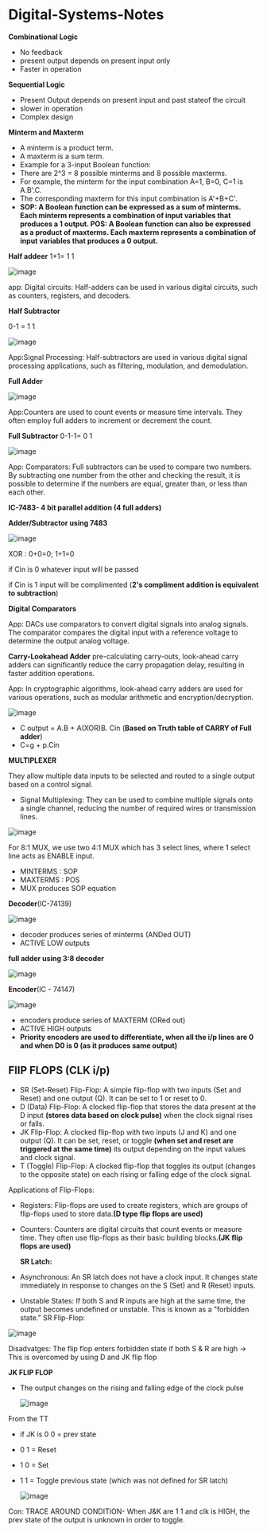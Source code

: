 # Digital-Systems-Notes

__Combinational Logic__
* No feedback
* present output depends on present input only
* Faster in operation

 __Sequential Logic__
* Present Output depends on present input and past stateof the circuit
* slower in operation
* Complex design

**Minterm and Maxterm**
* A minterm is a product term. 
* A maxterm is a sum term.
* Example for a 3-input Boolean function:
* There are 2^3 = 8 possible minterms and 8 possible maxterms.
* For example, the minterm for the input combination A=1, B=0, C=1 is A.B'.C.
* The corresponding maxterm for this input combination is A'+B+C'.
* **SOP: A Boolean function can be expressed as a sum of minterms. Each minterm represents a combination of input variables that produces a 1 output.
    POS: A Boolean function can also be expressed as a product of maxterms. Each maxterm represents a combination of input variables that produces a 0 output.**
  
__Half addeer__
1+1= 1 1

![image](https://github.com/user-attachments/assets/ad306b0e-9cbe-4e75-8bb9-2bf07e7f88b5)

app: Digital circuits: Half-adders can be used in various digital circuits, such as counters, registers, and decoders.

__Half Subtractor__

0-1 = 1 1

![image](https://github.com/user-attachments/assets/cb3c19af-b73b-4945-afed-0f14a1ae6e30)

App:Signal Processing: Half-subtractors are used in various digital signal processing applications, such as filtering, modulation, and demodulation.

__Full Adder__

![image](https://github.com/user-attachments/assets/5d828326-a2c7-4118-b765-49a41c56b21c)

App:Counters are used to count events or measure time intervals.
They often employ full adders to increment or decrement the count.

__Full Subtractor__
0-1-1= 0 1

![image](https://github.com/user-attachments/assets/4b9c9d02-3f1d-4856-a518-4a84c840ed12)

App: Comparators: Full subtractors can be used to compare two numbers. By subtracting one number from the other and checking the result, it is possible to determine if the numbers are equal, greater than, or less than each other.


**IC-7483- 4 bit parallel addition (4 full adders)**

__Adder/Subtractor using 7483__

![image](https://github.com/user-attachments/assets/424b2d35-7631-4669-8c61-e45f88e3aad0)

XOR : 0+0=0;
1+1=0

if Cin is 0 whatever input will be passed 

if Cin is 1 input will be complimented (**2's compliment addition is equivalent to subtraction**)

__Digital Comparators__

App: DACs use comparators to convert digital signals into analog signals.
The comparator compares the digital input with a reference voltage to determine the output analog voltage.

__Carry-Lookahead Adder__
 pre-calculating carry-outs, look-ahead carry adders can significantly reduce the carry propagation delay, resulting in faster addition operations.

 App: In cryptographic algorithms, look-ahead carry adders are used for various operations, such as modular arithmetic and encryption/decryption.


![image](https://github.com/user-attachments/assets/607a9d0b-452b-423e-9426-b1fd0e569097)

* C output = A.B + A(XOR)B. Cin (**Based on Truth table of CARRY of Full adder**)
* C=g + p.Cin

__MULTIPLEXER__

They allow multiple data inputs to be selected and routed to a single output based on a control signal.

* Signal Multiplexing: They can be used to combine multiple signals onto a single channel, reducing the number of required wires or transmission lines.

![image](https://github.com/user-attachments/assets/fa730153-794d-4cd2-b81e-fcc3a75c4040)

For 8:1 MUX, we use two 4:1 MUX which has 3 select lines, where 1 select line acts as ENABLE input.

* MINTERMS : SOP
* MAXTERMS : POS
* MUX produces SOP equation

__Decoder__(IC-74139)

![image](https://github.com/user-attachments/assets/379fd618-6d46-433a-8d25-2fa0c5a5786b)

* decoder produces series of minterms (ANDed OUT)
* ACTIVE LOW outputs


**full adder using 3:8 decoder** 

![image](https://github.com/user-attachments/assets/4b34223a-ad20-4065-bf07-bce85f338419)


__Encoder__(IC - 74147)

![image](https://github.com/user-attachments/assets/ba652d36-b72d-49f3-97a6-38521e6209ae)

* encoders produce series of MAXTERM (ORed out)
* ACTIVE HIGH outputs
* **Priority encoders are used to differentiate, when all the i/p lines are 0 and when D0 is 0 (as it produces same output)**

## FlIP FLOPS (CLK i/p)

* SR (Set-Reset) Flip-Flop: A simple flip-flop with two inputs (Set and Reset) and one output (Q). It can be set to 1 or reset to 0.
* D (Data) Flip-Flop: A clocked flip-flop that stores the data present at the D input **(stores data based on clock pulse)** when the clock signal rises or falls.
* JK Flip-Flop: A clocked flip-flop with two inputs (J and K) and one output (Q). It can be set, reset, or toggle **(when set and reset are triggered at the same time)** its output depending   on the input values and clock signal.
* T (Toggle) Flip-Flop: A clocked flip-flop that toggles its output (changes to the opposite state) on each rising or falling edge of the clock signal.
  
Applications of Flip-Flops:
* Registers: Flip-flops are used to create registers, which are groups of flip-flops used to store data.**(D type flip flops are used)**
* Counters: Counters are digital circuits that count events or measure time. They often use flip-flops as their basic building blocks.**(JK flip flops are used)**

  __SR Latch:__

* Asynchronous: An SR latch does not have a clock input. It changes state immediately in response to changes on the S (Set) and R (Reset) inputs.
* Unstable States: If both S and R inputs are high at the same time, the output becomes undefined or unstable. This is known as a "forbidden state."
  SR Flip-Flop:

![image](https://github.com/user-attachments/assets/595fc501-1760-440c-9ba2-81e839433f04)

Disadvatges: The flip flop enters forbidden state if both S & R are high -> This is overcomed by using D and JK flip flop

__JK FLIP FLOP__

* The output changes on the rising and falling edge of the clock pulse

  ![image](https://github.com/user-attachments/assets/f62c4574-1388-4d1c-822e-8f2ea05c12fd)

From the TT 
* if JK is 0 0 = prev state
* 0 1 = Reset
* 1 0 = Set
* 1 1 = Toggle previous state (which was not defined for SR latch)

  ![image](https://github.com/user-attachments/assets/7177208f-4c2e-48ee-89d0-d1f5484ff230)

Con: TRACE AROUND CONDITION- When J&K are 1 1 and clk is HIGH, the prev state of the output is unknown in order to toggle.






















